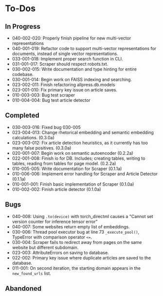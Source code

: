 # To-Dos

## In Progress

- 040-002-020: Properly finish pipeline for new multi-vector representations
- 040-001-019: Refactor code to support multi-vector representations for documents, instead of single vector
representations.
- 033-001-018: Implement proper search function in CLI.
- 031-001-017: Scraper should respect robots.txt.
- 030-002-015: Write documentation and type hinting for entire codebase.
- 030-001-014: Begin work on FAISS indexing and searching.
- 023-002-011: Finish refactoring allpress.db.models
- 023-001-010: Fix primary key issue on article saves.
- 010-003-003: Bug test scraper
- 010-004-004: Bug test article detector

## Completed

- 030-003-016: Fixed bug 030-005 
- 023-004-013: Change rhetorical embedding and semantic embedding calculations. (0.3.0a)
- 023-003-012: Fix article detection heuristics, as it currently has too many false positives. (0.3.0a)
- 020-001-007: Begin work on semantic autoencoder (0.2.2a)
- 022-001-008: Finish io for DB. Includes; creating tables, writing to tables, reading from tables for page model. (0.2.2a)
- 010-005-005: Write documentation for Scraper (0.1.1a)
- 010-006-006: Implement error handling for Scraper and Article Detector (0.1.1a)
- 010-001-001: Finish basic implementation of Scraper (0.1.0a)
- 010-002-002: Finish article detector (0.1.0a)


## Bugs

- 040-008: Using `.to(device)` with torch_directml causes a "Cannot set version counter for inference tensor error"
- 040-007: Some websites return empty list of embeddings.
- 030-006: Thread pool executor bug at line 73 `_execute_pool()`, TypeError with comparison operator `<=`.
- 030-004: Scraper fails to redirect away from pages on the same website but different subdomain.
- 023-003: AttributeErrors on saving to database.
- 022-002: Primary key issue where duplicate articles are saved to the database. 
- 011-001: On second iteration, the starting domain appears in the `new_found_urls` list.


## Abandoned